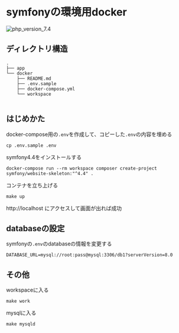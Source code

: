 # symfonyの環境用docker

![php_version_7.4](https://img.shields.io/badge/PHP-7.4-green)

## ディレクトリ構造

```
.
├── app
└── docker
    ├── README.md
    ├── .env.sample
    ├── docker-compose.yml
    └── workspace


```

## はじめかた

docker-compose用の`.env`を作成して、コピーした`.env`の内容を埋める

```
cp .env.sample .env
```

symfony4.4をインストールする

```
docker-compose run --rm workspace composer create-project symfony/website-skeleton:"^4.4" .
```

コンテナを立ち上げる

```
make up
```

http://localhost にアクセスして画面が出れば成功

## databaseの設定

symfonyの`.env`のdatabaseの情報を変更する

```
DATABASE_URL=mysql://root:pass@mysql:3306/db1?serverVersion=8.0
```

## その他

workspaceに入る

```
make work
```

mysqlに入る

```
make mysqld
```
